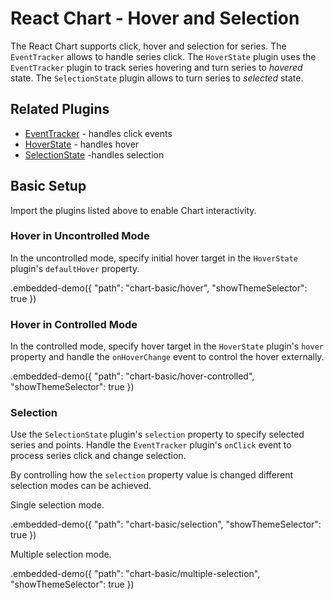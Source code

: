 # React Chart - Hover and Selection

The React Chart supports click, hover and selection for series.
The `EventTracker` allows to handle series click.
The `HoverState` plugin uses the `EventTracker` plugin to track series hovering and turn series to *hovered* state.
The `SelectionState` plugin allows to turn series to *selected* state.

## Related Plugins

- [EventTracker](../reference/event-tracker.md) - handles click events
- [HoverState](../reference/hover-state.md) - handles hover
- [SelectionState](../reference/selection-state.md) -handles selection

## Basic Setup

Import the plugins listed above to enable Chart interactivity.

### Hover in Uncontrolled Mode

In the uncontrolled mode, specify initial hover target in the `HoverState` plugin's `defaultHover` property.

.embedded-demo({ "path": "chart-basic/hover", "showThemeSelector": true })

### Hover in Controlled Mode

In the controlled mode, specify hover target in the `HoverState` plugin's `hover` property and handle the `onHoverChange` event to control the hover externally.

.embedded-demo({ "path": "chart-basic/hover-controlled", "showThemeSelector": true })

### Selection

Use the `SelectionState` plugin's `selection` property to specify selected series and points. Handle the `EventTracker` plugin's `onClick` event to process series click and change selection.

By controlling how the `selection` property value is changed different selection modes can be achieved.

Single selection mode.

.embedded-demo({ "path": "chart-basic/selection", "showThemeSelector": true })

Multiple selection mode.

.embedded-demo({ "path": "chart-basic/multiple-selection", "showThemeSelector": true })

